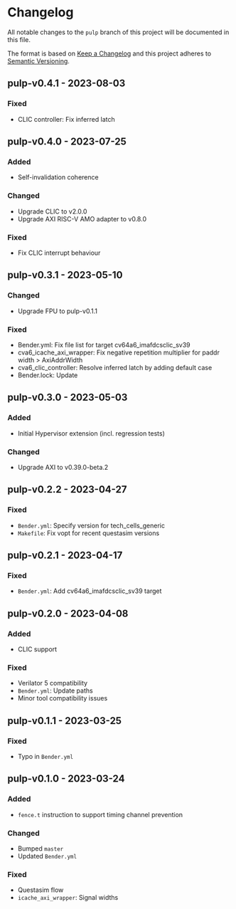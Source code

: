 # Changelog
All notable changes to the `pulp` branch of this project will be documented in this file.

The format is based on [Keep a Changelog](http://keepachangelog.com/en/1.0.0/)
and this project adheres to [Semantic Versioning](http://semver.org/spec/v2.0.0.html).

## pulp-v0.4.1 - 2023-08-03
### Fixed
- CLIC controller: Fix inferred latch

## pulp-v0.4.0 - 2023-07-25
### Added
- Self-invalidation coherence

### Changed
- Upgrade CLIC to v2.0.0
- Upgrade AXI RISC-V AMO adapter to v0.8.0

### Fixed
- Fix CLIC interrupt behaviour

## pulp-v0.3.1 - 2023-05-10
### Changed
- Upgrade FPU to pulp-v0.1.1

### Fixed
- Bender.yml: Fix file list for target cv64a6_imafdcsclic_sv39
- cva6_icache_axi_wrapper: Fix negative repetition multiplier for paddr width > AxiAddrWidth
- cva6_clic_controller: Resolve inferred latch by adding default case
- Bender.lock: Update

## pulp-v0.3.0 - 2023-05-03
### Added
- Initial Hypervisor extension (incl. regression tests)

### Changed
- Upgrade AXI to v0.39.0-beta.2

## pulp-v0.2.2 - 2023-04-27
### Fixed
- `Bender.yml`: Specify version for tech_cells_generic
- `Makefile`: Fix vopt for recent questasim versions

## pulp-v0.2.1 - 2023-04-17
### Fixed
- `Bender.yml`: Add cv64a6_imafdcsclic_sv39 target

## pulp-v0.2.0 - 2023-04-08

### Added
- CLIC support

### Fixed
- Verilator 5 compatibility
- `Bender.yml`: Update paths
- Minor tool compatibility issues

## pulp-v0.1.1 - 2023-03-25
### Fixed
- Typo in `Bender.yml`

## pulp-v0.1.0 - 2023-03-24
### Added
- `fence.t` instruction to support timing channel prevention

### Changed
- Bumped `master`
- Updated `Bender.yml`

### Fixed
- Questasim flow
- `icache_axi_wrapper`: Signal widths
